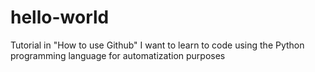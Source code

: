 # hello-world
Tutorial in "How to use Github"
I want to learn to code using the Python programming language for automatization purposes
